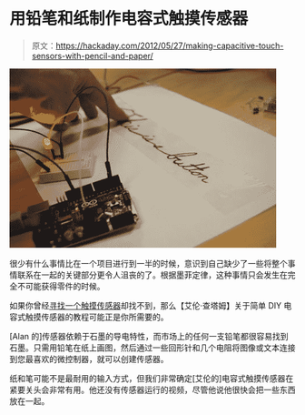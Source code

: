 # 用铅笔和纸制作电容式触摸传感器

> 原文：<https://hackaday.com/2012/05/27/making-capacitive-touch-sensors-with-pencil-and-paper/>

![capacitive-touch-sensor](img/f257e7b37861e3d3928e9fa96dc58292.png "capacitive-touch-sensor")

很少有什么事情比在一个项目进行到一半的时候，意识到自己缺少了一些将整个事情联系在一起的关键部分更令人沮丧的了。根据墨菲定律，这种事情只会发生在完全不可能获得零件的时候。

如果你曾经[寻找一个触摸传感器](http://www.instructables.com/id/Turn-a-pencil-drawing-into-a-capacitive-sensor-for/?ALLSTEPS)却找不到，那么【艾伦·查塔姆】关于简单 DIY 电容式触摸传感器的教程可能正是你所需要的。

[Alan 的]传感器依赖于石墨的导电特性，而市场上的任何一支铅笔都很容易找到石墨。只需用铅笔在纸上画图，然后通过一些回形针和几个电阻将图像或文本连接到您最喜欢的微控制器，就可以创建传感器。

纸和笔可能不是最耐用的输入方式，但我们非常确定[艾伦的]电容式触摸传感器在紧要关头会非常有用。他还没有传感器运行的视频，尽管他说他很快会把一些东西放在一起。